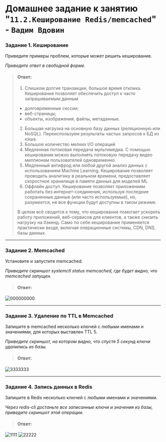 # Домашнее задание к занятию "`11.2.Кеширование Redis/memcached`" - `Вадим Вдовин`

### Задание 1. Кеширование 

Приведите примеры проблем, которые может решить кеширование. 

*Приведите ответ в свободной форме.*

> #### Ответ:
> 1. Слишком долгие транзакции, большое время отклика. Кеширование позволяет обеспечить доступ к часто запрашиваемым данным 
>   * долговременные сессии;
>   * веб-страницы;
>   * объекты, изображения, файлы, метаданные.
> 2. Большая нагрузка на основную базу данных (реляционную или NoSQL). Переиспользуем результаты частых запросов к БД из кэша.
> 3. Большое количество мелких I/O операций 
> 4. Медленная потоковая передача мультимедиа. С помощью кеширования можно выполнять потоковую передачу видео миллионам пользователей одновременно.
> 5. Медленный антифрод или любой другой анализ данных с использованием Machine Learning. Кеширование позволяет проводить аналитику в реальном времени, предоставляет скоростное хранилище в памяти данных для моделей ML
> 6. Оффлайн доступ. Кеширование позволяет приложениям работать без интернет-соединения, используя последние сохраненные данные (или часто используемые), но, разумеется, не все функции будут доступны в таком режиме.
>  
> В целом всё сводится к тому, что кеширование помогает ускорить работу приложений, веб-сервисов для клиентов, а также снизить нагрузку на бэкенд. Само по себе кеширование применяется практически везде, включая операционные системы, CDN, DNS, базы данных.

---

### Задание 2. Memcached

Установите и запустите memcached.

*Приведите скриншот systemctl status memcached, где будет видно, что memcached запущен.*

> #### Ответ:
![000000000](https://github.com/V4d1M63/homework/assets/130470784/b2d5ce76-84d8-494a-b840-830c58578bb4)

---

### Задание 3. Удаление по TTL в Memcached

Запишите в memcached несколько ключей с любыми именами и значениями, для которых выставлен TTL 5. 

*Приведите скриншот, на котором видно, что спустя 5 секунд ключи удалились из базы.*

> #### Ответ:
 ![3333333](https://github.com/V4d1M63/homework/assets/130470784/e6b0346e-a0c5-4f7a-bd0d-50309fa0da6c)

---

### Задание 4. Запись данных в Redis

Запишите в Redis несколько ключей с любыми именами и значениями. 

*Через redis-cli достаньте все записанные ключи и значения из базы, приведите скриншот этой операции.*

> #### Ответ:
![1111](https://github.com/V4d1M63/homework/assets/130470784/78444bc5-a670-491f-9651-accca9c67d71)
![22222](https://github.com/V4d1M63/homework/assets/130470784/d9e48696-9072-493c-825c-1815c4d795af)

   



